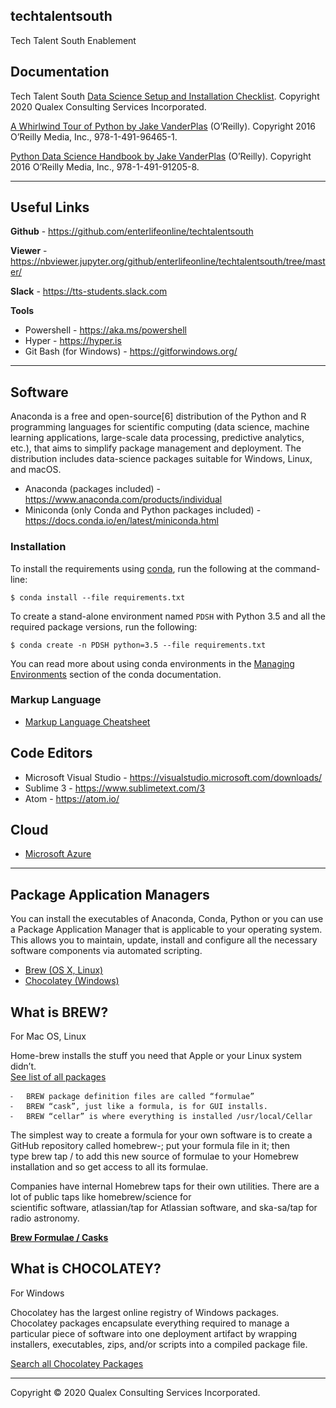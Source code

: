 ## techtalentsouth

Tech Talent South Enablement

## Documentation

Tech Talent South [Data Science Setup and Installation Checklist](http://qlx.services/enablement/files/TTSDataScienceChecklist.pdf). Copyright 2020 Qualex Consulting Services Incorporated.

[A Whirlwind Tour of Python by Jake VanderPlas](http://www.oreilly.com/programming/free/files/a-whirlwind-tour-of-python.pdf) (O’Reilly). Copyright 2016 O’Reilly Media, Inc., 978-1-491-96465-1.

[Python Data Science Handbook by Jake VanderPlas](https://github.com/jakevdp/PythonDataScienceHandbook) (O’Reilly). Copyright 2016 O’Reilly Media, Inc., 978-1-491-91205-8.

- - -

## Useful Links

**Github** - https://github.com/enterlifeonline/techtalentsouth

**Viewer** - https://nbviewer.jupyter.org/github/enterlifeonline/techtalentsouth/tree/master/

**Slack** - https://tts-students.slack.com

**Tools** 

- Powershell - https://aka.ms/powershell
- Hyper - https://hyper.is 
- Git Bash (for Windows) - https://gitforwindows.org/

- - -

## Software

Anaconda is a free and open-source[6] distribution of the Python and R programming languages for scientific computing (data science, machine learning applications, large-scale data processing, predictive analytics, etc.), that aims to simplify package management and deployment. The distribution includes data-science packages suitable for Windows, Linux, and macOS. 

- Anaconda (packages included) - https://www.anaconda.com/products/individual
- Miniconda (only Conda and Python packages included) - https://docs.conda.io/en/latest/miniconda.html

### Installation

To install the requirements using [conda](http://conda.pydata.org), run the following at the command-line:

```
$ conda install --file requirements.txt
```

To create a stand-alone environment named ``PDSH`` with Python 3.5 and all the required package versions, run the following:

```
$ conda create -n PDSH python=3.5 --file requirements.txt
```

You can read more about using conda environments in the [Managing Environments](http://conda.pydata.org/docs/using/envs.html) section of the conda documentation.

### Markup Language

- [Markup Language Cheatsheet](http://qlx.services/enablement/files/readmeMD.pdf)

## Code Editors

- Microsoft Visual Studio - https://visualstudio.microsoft.com/downloads/
- Sublime 3 - https://www.sublimetext.com/3
- Atom - https://atom.io/

## Cloud
- [Microsoft Azure](https://azure.microsoft.com/)

- - - 

## Package Application Managers

You can install the executables of Anaconda, Conda, Python or you can use a Package Application Manager that is applicable to your operating system. This allows you to maintain, update, install and configure all the necessary software components via automated scripting.

- [Brew (OS X, Linux)](https://brew.sh/)
- [Chocolatey (Windows)](https://chocolatey.org/)

## What is BREW?

For Mac OS, Linux

Home-brew installs the stuff you need that Apple or your Linux system didn’t.  
[See list of all packages](https://formulae.brew.sh/formula/)

	⁃	BREW package definition files are called “formulae”
	⁃	BREW “cask”, just like a formula, is for GUI installs.
	⁃	BREW “cellar” is where everything is installed /usr/local/Cellar


The simplest way to create a formula for your own software is to create a GitHub repository called homebrew-<something>; put your formula file in it; then type brew tap <username>/<something> to add this new source of formulae to your Homebrew installation and so get access to all its formulae.

Companies have internal Homebrew taps for their own utilities. There are a lot of public taps like homebrew/science for scientific software, atlassian/tap for Atlassian software, and ska-sa/tap for radio astronomy.

**[Brew Formulae / Casks](https://formulae.brew.sh/)**

## What is CHOCOLATEY?

For Windows

Chocolatey has the largest online registry of Windows packages. Chocolatey packages encapsulate everything required to manage a particular piece of software into one deployment artifact by wrapping installers, executables, zips, and/or scripts into a compiled package file.

[Search all Chocolatey Packages](https://chocolatey.org/packages)

- - -

Copyright © 2020 Qualex Consulting Services Incorporated.